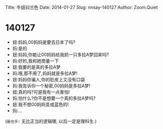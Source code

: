 Title: 牛妞曰兰色
Date: 2014-01-27 
Slug: nnsay-140127
Author: Zoom.Quiet


# 140127

- 妞:妈妈,00妈妈是要去日本了吗?
- 妈:是的
- 妞:妈妈,你能让00妈妈给我抓一只多拉A梦回来吗?
- 妈:好的,我和她商量一下
- 妞:我要的是真的多拉A梦
- 妈:哦,那不用了,妈妈就是多拉A梦!
- 妞:妈妈你骗人,你的肚皮上又没有口袋
- 妈:我告诉你一个秘密,00妈妈是多拉A梦!
- 妞:真的吗?可是我有一点害怕!
- 妈:怕什么?你不是想要一个真的多拉A梦吗?
- 妞:我不想00妈妈变成蓝色的!
- 妈:... 


(`是也乎:`
无比正当的逻辑哪,
以后一定是理科生.)

